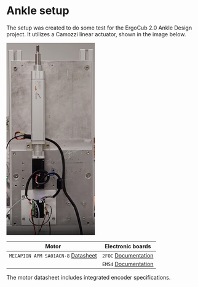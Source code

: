 # Ankle setup
The setup was created to do some test for the ErgoCub 2.0 Ankle Design project. It utilizes a Camozzi linear actuator, shown in the image below. <br>

![](readme_assets/imgs/setup.jpg)

| Motor  	| Electronic boards 	|
|--------	|-------------------	|
| `MECAPION APM SA01ACN-8` [Datasheet](http://wingst-icub.iit.local/direct_download.php?LINK=%2F%2Fiiticubstor01.iit.local%2Ficub-tech%2Fmechatronics%2FDatasheet%2FMotors%2FMecapion%2FMecapion+servo+motors+2012.pdf) 	| `2FOC` [Documentation](https://github.com/icub-tech-iit/electronics-boards/tree/master/2foc/docs)              	|
|| `EMS4` [Documentation](https://github.com/icub-tech-iit/electronics-boards/tree/master/ems4/docs)              	| <br>

The motor datasheet includes integrated encoder specifications.
